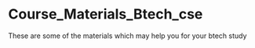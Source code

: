# Course_Materials_Btech_cse
These are some of the materials which may help you for your btech study
